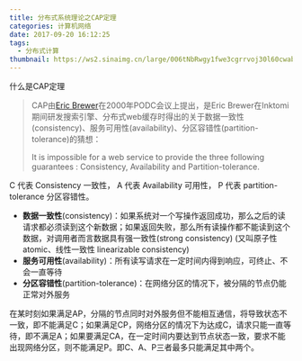 ```yaml
---
title: 分布式系统理论之CAP定理
categories: 计算机网络
date: 2017-09-20 16:12:25
tags: 
  - 分布式计算
thumbnail: https://ws2.sinaimg.cn/large/006tNbRwgy1fwe3cgrrvoj30l60cwabe.jpg
---
```


什么是CAP定理

> CAP由[Eric Brewer](https://en.wikipedia.org/wiki/Eric_Brewer_(scientist))在2000年PODC会议上提出，是Eric Brewer在Inktomi期间研发搜索引擎、分布式web缓存时得出的关于数据一致性(consistency)、服务可用性(availability)、分区容错性(partition-tolerance)的猜想：
>
> It is impossible for a web service to provide the three following guarantees : Consistency, Availability and Partition-tolerance.

C 代表 Consistency 一致性， A 代表 Availability 可用性， P 代表 partition-tolerance 分区容错性。

- **数据一致性**(consistency)：如果系统对一个写操作返回成功，那么之后的读请求都必须读到这个新数据；如果返回失败，那么所有读操作都不能读到这个数据，对调用者而言数据具有强一致性(strong consistency) (又叫原子性 atomic、线性一致性 linearizable consistency)
- **服务可用性**(availability)：所有读写请求在一定时间内得到响应，可终止、不会一直等待
- **分区容错性**(partition-tolerance)：在网络分区的情况下，被分隔的节点仍能正常对外服务

在某时刻如果满足AP，分隔的节点同时对外服务但不能相互通信，将导致状态不一致，即不能满足C；如果满足CP，网络分区的情况下为达成C，请求只能一直等待，即不满足A；如果要满足CA，在一定时间内要达到节点状态一致，要求不能出现网络分区，则不能满足P。即C、A、P三者最多只能满足其中两个。